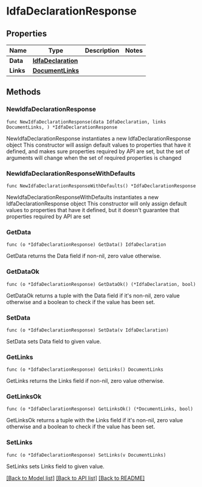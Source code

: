 # IdfaDeclarationResponse

## Properties

Name | Type | Description | Notes
------------ | ------------- | ------------- | -------------
**Data** | [**IdfaDeclaration**](IdfaDeclaration.md) |  | 
**Links** | [**DocumentLinks**](DocumentLinks.md) |  | 

## Methods

### NewIdfaDeclarationResponse

`func NewIdfaDeclarationResponse(data IdfaDeclaration, links DocumentLinks, ) *IdfaDeclarationResponse`

NewIdfaDeclarationResponse instantiates a new IdfaDeclarationResponse object
This constructor will assign default values to properties that have it defined,
and makes sure properties required by API are set, but the set of arguments
will change when the set of required properties is changed

### NewIdfaDeclarationResponseWithDefaults

`func NewIdfaDeclarationResponseWithDefaults() *IdfaDeclarationResponse`

NewIdfaDeclarationResponseWithDefaults instantiates a new IdfaDeclarationResponse object
This constructor will only assign default values to properties that have it defined,
but it doesn't guarantee that properties required by API are set

### GetData

`func (o *IdfaDeclarationResponse) GetData() IdfaDeclaration`

GetData returns the Data field if non-nil, zero value otherwise.

### GetDataOk

`func (o *IdfaDeclarationResponse) GetDataOk() (*IdfaDeclaration, bool)`

GetDataOk returns a tuple with the Data field if it's non-nil, zero value otherwise
and a boolean to check if the value has been set.

### SetData

`func (o *IdfaDeclarationResponse) SetData(v IdfaDeclaration)`

SetData sets Data field to given value.


### GetLinks

`func (o *IdfaDeclarationResponse) GetLinks() DocumentLinks`

GetLinks returns the Links field if non-nil, zero value otherwise.

### GetLinksOk

`func (o *IdfaDeclarationResponse) GetLinksOk() (*DocumentLinks, bool)`

GetLinksOk returns a tuple with the Links field if it's non-nil, zero value otherwise
and a boolean to check if the value has been set.

### SetLinks

`func (o *IdfaDeclarationResponse) SetLinks(v DocumentLinks)`

SetLinks sets Links field to given value.



[[Back to Model list]](../README.md#documentation-for-models) [[Back to API list]](../README.md#documentation-for-api-endpoints) [[Back to README]](../README.md)


